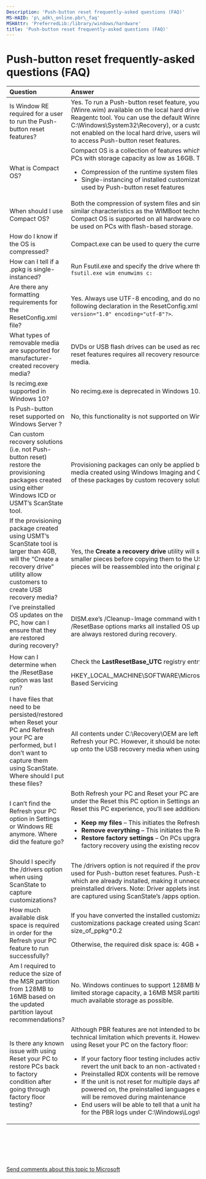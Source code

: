 ```yaml
---
Description: 'Push-button reset frequently-asked questions (FAQ)'
MS-HAID: 'p\_adk\_online.pbr\_faq'
MSHAttr: 'PreferredLib:/library/windows/hardware'
title: 'Push-button reset frequently-asked questions (FAQ)'
---
```


# Push-button reset frequently-asked questions (FAQ)


<table>
<colgroup>
<col width="50%" />
<col width="50%" />
</colgroup>
<thead>
<tr class="header">
<th align="left">Question</th>
<th align="left">Answer</th>
</tr>
</thead>
<tbody>
<tr class="odd">
<td align="left">Is Window RE required for a user to run the Push-button reset features?</td>
<td align="left">Yes. To run a Push-button reset feature, you must make the Windows RE boot image (Winre.wim) available on the local hard drive, and register its location by using the Reagentc tool. You can use the default Winre.wim (available at C:\Windows\System32\Recovery), or a custom Winre.wim image. If Windows RE is not enabled on the local hard drive, users will have to boot Windows RE from media to access Push-button reset features.</td>
</tr>
<tr class="even">
<td align="left">What is Compact OS?</td>
<td align="left">Compact OS is a collection of features which allow Windows 10 to be deployed on PCs with storage capacity as low as 16GB. The two primary technologies include:
<ul>
<li>Compression of the runtime system files</li>
<li>Single-instancing of installed customizations with the customizations package used by Push-button reset features</li>
</ul></td>
</tr>
<tr class="odd">
<td align="left">When should I use Compact OS?</td>
<td align="left">Both the compression of system files and single-instancing of customizations have similar characteristics as the WIMBoot technology from Windows 8.1. While Compact OS is supported on all hardware configurations, it is only recommended to be used on PCs with flash-based storage.</td>
</tr>
<tr class="even">
<td align="left">How do I know if the OS is compressed?</td>
<td align="left">Compact.exe can be used to query the current compression state.</td>
</tr>
<tr class="odd">
<td align="left">How can I tell if a .ppkg is single-instanced?</td>
<td align="left">Run Fsutil.exe and specify the drive where the .ppkg is stored. For example: <code>fsutil.exe wim enumwims c:</code></td>
</tr>
<tr class="even">
<td align="left">Are there any formatting requirements for the ResetConfig.xml file?</td>
<td align="left">Yes. Always use UTF-8 encoding, and do not use Unicode or ANSI. Add the following declaration in the ResetConfig.xml file, and in other .xml files: <code>&lt;?xml version=&quot;1.0&quot; encoding=&quot;utf-8&quot;?&gt;</code>.</td>
</tr>
<tr class="odd">
<td align="left">What types of removable media are supported for manufacturer-created recovery media?</td>
<td align="left">DVDs or USB flash drives can be used as recovery media. Note that Push-button reset features requires all recovery resources to be located on the same piece of media.</td>
</tr>
<tr class="even">
<td align="left">Is recimg.exe supported in Windows 10?</td>
<td align="left">No recimg.exe is deprecated in Windows 10.</td>
</tr>
<tr class="odd">
<td align="left">Is Push-button reset supported on Windows Server ?</td>
<td align="left">No, this functionality is not supported on Windows Server 2016 Technical Preview.</td>
</tr>
<tr class="even">
<td align="left">Can custom recovery solutions (i.e. not Push-button reset) restore the provisioning packages created using either Windows ICD or USMT’s ScanState tool.</td>
<td align="left">Provisioning packages can only be applied by Push-button reset or deployment media created using Windows Imaging and Configuration Designer (ICD). Application of these packages by custom recovery solutions is not supported.</td>
</tr>
<tr class="odd">
<td align="left">If the provisioning package created using USMT’s ScanState tool is larger than 4GB, will the “Create a recovery drive” utility allow customers to create USB recovery media?</td>
<td align="left">Yes, the <strong>Create a recovery drive</strong> utility will split the provisioning package into smaller pieces before copying them to the USB flash drive. During recovery, the pieces will be reassembled into the original provisioning package.</td>
</tr>
<tr class="even">
<td align="left">I’ve preinstalled OS updates on the PC, how can I ensure that they are restored during recovery?</td>
<td align="left">DISM.exe’s /Cleanup-Image command with the /StartComponentCleanup and /ResetBase options marks all installed OS updates as permanent. Permanent updates are always restored during recovery.</td>
</tr>
<tr class="odd">
<td align="left">How can I determine when the /ResetBase option was last run?</td>
<td align="left"><p>Check the <strong>LastResetBase_UTC</strong> registry entry under the registry path:</p>
<p>HKEY_LOCAL_MACHINE\SOFTWARE\Microsoft\Windows\CurrentVersion\Component Based Servicing</p></td>
</tr>
<tr class="even">
<td align="left">I have files that need to be persisted/restored when Reset your PC and Refresh your PC are performed, but I don’t want to capture them using ScanState. Where should I put these files?</td>
<td align="left">All contents under C:\Recovery\OEM are left unmodified during Reset your PC and Refresh your PC. However, it should be noted that these contents will also be backed up onto the USB recovery media when using the Create a recovery drive utility.</td>
</tr>
<tr class="odd">
<td align="left">I can’t find the Refresh your PC option in Settings or Windows RE anymore. Where did the feature go?</td>
<td align="left">Both Refresh your PC and Reset your PC are now part of the same user experience, under the Reset this PC option in Settings and in Windows RE. When you launch the Reset this PC experience, you’ll see additional options:
<ul>
<li><strong>Keep my files</strong> – This initiates the Refresh your PC feature.</li>
<li><strong>Remove everything</strong> – This initiates the Reset your PC feature.</li>
<li><strong>Restore factory settings</strong> – On PCs upgraded from Windows 8/8.1, this initiates factory recovery using the existing recovery image.</li>
</ul></td>
</tr>
<tr class="even">
<td align="left">Should I specify the /drivers option when using ScanState to capture customizations?</td>
<td align="left">The /drivers option is not required if the provisioning package being created is to be used for Push-button reset features. Push-button reset features persist the drivers which are already installed, making it unnecessary to reapply the factory-preinstalled drivers. Note: Driver applets installed outside of the driver INF package are captured using ScanState’s /apps option.</td>
</tr>
<tr class="odd">
<td align="left">How much available disk space is required in order for the Refresh your PC feature to run successfully?</td>
<td align="left">If you have converted the installed customizations into file pointers referencing the customizations package created using ScanState, the required disk space is: 4GB + size_of_ppkg*0.2
<p>Otherwise, the required disk space is: 4GB + size_of_ppkg*2</p></td>
</tr>
<tr class="even">
<td align="left">Am I required to reduce the size of the MSR partition from 128MB to 16MB based on the updated partition layout recommendations?</td>
<td align="left">No. Windows continues to support 128MB MSR partitions. However, on PCs with limited storage capacity, a 16MB MSR partition is recommended to give end users as much available storage as possible.</td>
</tr>
<tr class="odd">
<td align="left">Is there any known issue with using Reset your PC to restore PCs back to factory condition after going through factory floor testing?</td>
<td align="left">Although PBR features are not intended to be used on factory floors, there’s no technical limitation which prevents it. However, keep the following in mind when using Reset your PC on the factory floor:
<ul>
<li>If your factory floor testing includes activating Windows, Reset your PC will not revert the unit back to an non-activated state</li>
<li>Preinstalled RDX contents will be removed</li>
<li>If the unit is not reset for multiple days after factory validation but remains powered on, the preinstalled languages except for the one selected during OOBE will be removed during maintenance</li>
<li>End users will be able to tell that a unit has been reset during factory by looking for the PBR logs under C:\Windows\Logs\PBR</li>
</ul></td>
</tr>
</tbody>
</table>

 

 

 

[Send comments about this topic to Microsoft](mailto:wsddocfb@microsoft.com?subject=Documentation%20feedback%20%5Bp_adk_online\p_adk_online%5D:%20Push-button%20reset%20frequently-asked%20questions%20%28FAQ%29%20%20RELEASE:%20%284/11/2016%29&body=%0A%0APRIVACY%20STATEMENT%0A%0AWe%20use%20your%20feedback%20to%20improve%20the%20documentation.%20We%20don't%20use%20your%20email%20address%20for%20any%20other%20purpose,%20and%20we'll%20remove%20your%20email%20address%20from%20our%20system%20after%20the%20issue%20that%20you're%20reporting%20is%20fixed.%20While%20we're%20working%20to%20fix%20this%20issue,%20we%20might%20send%20you%20an%20email%20message%20to%20ask%20for%20more%20info.%20Later,%20we%20might%20also%20send%20you%20an%20email%20message%20to%20let%20you%20know%20that%20we've%20addressed%20your%20feedback.%0A%0AFor%20more%20info%20about%20Microsoft's%20privacy%20policy,%20see%20http://privacy.microsoft.com/default.aspx. "Send comments about this topic to Microsoft")



